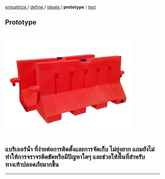 [ empathize ](empathize.md) / [ define ](define.md) / [ ideate ](ideate.md) / **prototype** / [ test ](test.md)

## Prototype

![แบริเออร์น้ำ](assets/prototype/waterbarrier.jpg)
 --
แบริเออร์น้ำ ที่ง่ายต่อการติดตั้งและการจัดเก็บ ไม่ยุ่งยาก แถมยังไม่ทำให้การจราจรติดขัดหรือมีปัญหาใดๆ และช่วยให้พื้นที่สำหรับทางเท้าปลอดภัยมากขึ้น
 --
----
